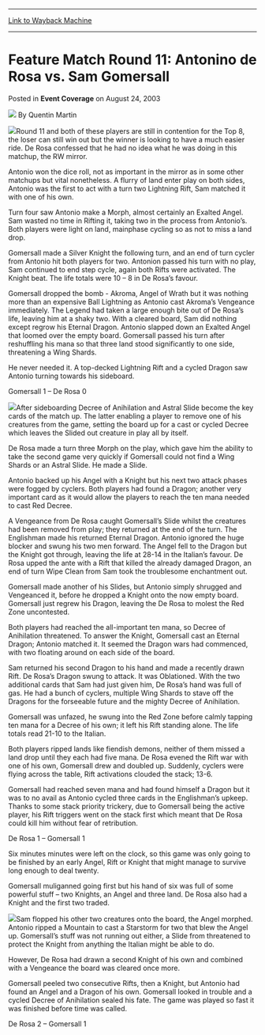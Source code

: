 
---
[Link to Wayback Machine](https://web.archive.org/web/20171029025533/https://magic.wizards.com/en/articles/archive/event-coverage/feature-match-round-11-antonino-de-rosa-vs-sam-gomersall-2003-08-24)

[_metadata_:author]:- "Quentin Martin"
[_metadata_:description]:- "Round 11 and both of these players are still in contention for the Top 8, the loser can still win out but the winner is looking to have a much easier ride. De Rosa confessed that he had no idea what he was doing in this matchup, the RW mirror."
[_metadata_:generator]:- "Drupal 7 (http://drupal.org)"
[_metadata_:node]:- "778416"
[_metadata_:publish_date]:- "2003-08-24"
[_metadata_:source]:- "div-main-content"
[_metadata_:title]:- "Feature Match Round 11: Antonino de Rosa vs. Sam Gomersall"
[_metadata_:wayback_capture_timestamp]:- "2017-10-29 02:55:33"
[_metadata_:wayback_raw_url]:- "https://web.archive.org/web/20171029025533id_/https://magic.wizards.com/en/articles/archive/event-coverage/feature-match-round-11-antonino-de-rosa-vs-sam-gomersall-2003-08-24"
[_metadata_:wayback_url]:- "https://magic.wizards.com/en/articles/archive/event-coverage/feature-match-round-11-antonino-de-rosa-vs-sam-gomersall-2003-08-24"
---


Feature Match Round 11: Antonino de Rosa vs. Sam Gomersall
==========================================================



 Posted in **Event Coverage**
 on August 24, 2003 






![](https://media.magic.wizards.com/styles/auth_small/public/generic-avatar-150_256.png)
By Quentin Martin











![](https://media.magic.wizards.com/image_legacy_migration/sideboard/images/gplon03/a909.jpg)Round 11 and both of these players are still in contention for the Top 8, the loser can still win out but the winner is looking to have a much easier ride. De Rosa confessed that he had no idea what he was doing in this matchup, the RW mirror.

Antonio won the dice roll, not as important in the mirror as in some other matchups but vital nonetheless. A flurry of land enter play on both sides, Antonio was the first to act with a turn two Lightning Rift, Sam matched it with one of his own.

Turn four saw Antonio make a Morph, almost certainly an Exalted Angel. Sam wasted no time in Rifting it, taking two in the process from Antonio’s. Both players were light on land, mainphase cycling so as not to miss a land drop.

Gomersall made a Silver Knight the following turn, and an end of turn cycler from Antonio hit both players for two. Antonion passed his turn with no play, Sam continued to end step cycle, again both Rifts were activated. The Knight beat. The life totals were 10 – 8 in De Rosa’s favour.

Gomersall dropped the bomb - Akroma, Angel of Wrath but it was nothing more than an expensive Ball Lightning as Antonio cast Akroma’s Vengeance immediately. The Legend had taken a large enough bite out of De Rosa’s life, leaving him at a shaky two. With a cleared board, Sam did nothing except regrow his Eternal Dragon. Antonio slapped down an Exalted Angel that loomed over the empty board. Gomersall passed his turn after reshuffling his mana so that three land stood significantly to one side, threatening a Wing Shards.

He never needed it. A top-decked Lightning Rift and a cycled Dragon saw Antonio turning towards his sideboard.

Gomersall 1 – De Rosa 0

![](https://media.magic.wizards.com/image_legacy_migration/sideboard/images/gplon03/a911.jpg)After sideboarding Decree of Anihilation and Astral Slide become the key cards of the match up. The latter enabling a player to remove one of his creatures from the game, setting the board up for a cast or cycled Decree which leaves the Slided out creature in play all by itself.

De Rosa made a turn three Morph on the play, which gave him the ability to take the second game very quickly if Gomersall could not find a Wing Shards or an Astral Slide. He made a Slide.

Antonio backed up his Angel with a Knight but his next two attack phases were fogged by cyclers. Both players had found a Dragon; another very important card as it would allow the players to reach the ten mana needed to cast Red Decree.

A Vengeance from De Rosa caught Gomersall’s Slide whilst the creatures had been removed from play; they returned at the end of the turn. The Englishman made his returned Eternal Dragon. Antonio ignored the huge blocker and swung his two men forward. The Angel fell to the Dragon but the Knight got through, leaving the life at 28-14 in the Italian’s favour. De Rosa upped the ante with a Rift that killed the already damaged Dragon, an end of turn Wipe Clean from Sam took the troublesome enchantment out.

Gomersall made another of his Slides, but Antonio simply shrugged and Vengeanced it, before he dropped a Knight onto the now empty board. Gomersall just regrew his Dragon, leaving the De Rosa to molest the Red Zone uncontested.

Both players had reached the all-important ten mana, so Decree of Anihilation threatened. To answer the Knight, Gomersall cast an Eternal Dragon; Antonio matched it. It seemed the Dragon wars had commenced, with two floating around on each side of the board.

Sam returned his second Dragon to his hand and made a recently drawn Rift. De Rosa’s Dragon swung to attack. It was Oblationed. With the two additional cards that Sam had just given him, De Rosa’s hand was full of gas. He had a bunch of cyclers, multiple Wing Shards to stave off the Dragons for the forseeable future and the mighty Decree of Anihilation.

Gomersall was unfazed, he swung into the Red Zone before calmly tapping ten mana for a Decree of his own; it left his Rift standing alone. The life totals read 21-10 to the Italian.

Both players ripped lands like fiendish demons, neither of them missed a land drop until they each had five mana. De Rosa evened the Rift war with one of his own, Gomersall drew and doubled up. Suddenly, cyclers were flying across the table, Rift activations clouded the stack; 13-6.

Gomersall had reached seven mana and had found himself a Dragon but it was to no avail as Antonio cycled three cards in the Englishman’s upkeep. Thanks to some stack priority trickery, due to Gomersall being the active player, his Rift triggers went on the stack first which meant that De Rosa could kill him without fear of retribution.

De Rosa 1 – Gomersall 1 

Six minutes minutes were left on the clock, so this game was only going to be finished by an early Angel, Rift or Knight that might manage to survive long enough to deal twenty.

Gomersall muliganned going first but his hand of six was full of some powerful stuff – two Knights, an Angel and three land. De Rosa also had a Knight and the first two traded.

![](https://media.magic.wizards.com/image_legacy_migration/sideboard/images/gplon03/a910.jpg)Sam flopped his other two creatures onto the board, the Angel morphed. Antonio ripped a Mountain to cast a Starstorm for two that blew the Angel up. Gomersall’s stuff was not running out either, a Slide from threatened to protect the Knight from anything the Italian might be able to do. 

However, De Rosa had drawn a second Knight of his own and combined with a Vengeance the board was cleared once more.

Gomersall peeled two consecutive Rifts, then a Knight, but Antonio had found an Angel and a Dragon of his own. Gomersall looked in trouble and a cycled Decree of Anihilation sealed his fate. The game was played so fast it was finished before time was called.

De Rosa 2 – Gomersall 1







